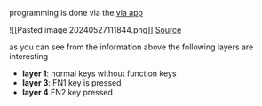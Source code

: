 
programming is done via the [via app](https://usevia.app/)

![[Pasted image 20240527111844.png]]
[Source](https://cdn.shopify.com/s/files/1/0059/0630/1017/files/K6_Pro_User_Manual.pdf?v=1659161305)

as you can see from the information above the following layers are interesting

- **layer 1**: normal keys without function keys
- **layer 3**: FN1 key is pressed
- **layer 4** FN2 key pressed
